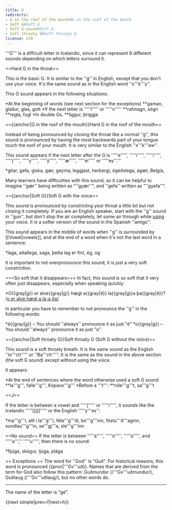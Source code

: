 ```yaml
---
title: G
redirects:
- G in the roof of the mouth#G in the roof of the mouth
- Soft G#Soft G
- Soft G-sound#Soft G
- Soft throaty G#Soft throaty G
license: CC0
---
```


'''G''' is a difficult letter in Icelandic, since it can represent 6 different sounds depending on which letters surround it.

==Hard G in the throat==
<Audio src="YJEW.mp3" inline/>

This is the basic G. It is similar to the ''g'' in English, except that you don't use your voice. It's the same sound as in the English word ''s'''k'''y''.

This G sound appears in the following situations:

*At the beginning of words (see next section for the exceptions)
**gaman, glaður, glas, gott
*If the next letter is '''''l''''' or '''''n'''''
**rafmagn, sögn
**regla, fugl
*In double Gs.
**liggur, þriggja

=={{anchor|G in the roof of the mouth}}Hard G in the roof of the mouth==
<Audio src="7M7w.mp3" inline/>

Instead of being pronounced by closing the throat like a normal ''g'', this sound is pronounced by having the most backwards part of your tongue touch the roof of your mouth. It is very similar to the English ''s'''k'''ew''.

This sound appears if the next letter after the G is '''''e''''', '''''i''''', '''''í''''', '''''j''''', '''''y''''', '''''ý''''', '''''æ''''', '''''ei''''' or '''''ey''.'''

*gítar, gefa, giska, gær, geyma, leggjast, herbergi, ógeðslega, ágæt, Belgía,

Many learners have difficulties with this sound, so it can be helpful to imagine ''gær'' being written as "''gyær''", and ''gefa'' written as "''gyefa''".

=={{anchor|Soft G}}Soft G with the voice==
<Audio src="0lfb.mp3" inline/>

This sound is pronounced by constricting your throat a little bit but not closing it completely. If you are an English speaker, start with the ''g'' sound in ''gun'', but don't stop the air completely, let some air through while <u>using</u> your voice. It is a softer version of the sound in the Spanish ''amigo''.

This sound appears in the middle of words when ''g'' is surrounded by [[Vowel|vowels]], and at the end of a word when it's not the last word in a sentence:

*laga, aðallega, saga, þetta lag er fínt, ég, og

It is important to not overpronounce this sound, it is just a very soft constriction.

===So soft that it disappears===
In fact, this sound is so soft that it very often just disappears, especially when speaking quickly:

*O{{gray|g}} er alve{{gray|g}} hægt a{{gray|ð}} la{{gray|g}}a þa{{gray|ð}}? /<u>o er alve hægt a la-a ða/</u>

In particular you have to remember to not pronounce the ''g'' in the following words:

*é{{gray|g}} – You should ''always'' pronounce it as just "é"
*o{{gray|g}} – You should ''always'' pronounce it as just "o"

=={{anchor|Soft throaty G}}Soft throaty G (Soft G without the voice)==
<Audio src="cZmR.mp3" inline/>

This sound is a soft throaty breath. It is the same sound as the English ''lo'''ch''''' or ''Ba'''ch'''''. It is the same as the sound in the above section (the soft G sound) except without using the voice.

It appears:

*At the end of sentences where the word otherwise used a soft G sound
**la'''g''', falle'''g''', Kópavo'''g'''
*Before a '''t''':
**róle'''g'''t, sa'''g'''t

==J==
<Audio src="tDNq.mp3" inline/>

If the letter is between a vowel and '''''j''''' or '''''i''''', it sounds like the Icelandic '''''[[j]]''''' or the English '''''y'''es'':

*ma'''g'''i, allt í la'''g'''i, féla'''g'''ið, bo'''g'''inn, föstu'''d'''aginn, sundlau'''g'''in, se'''gj'''a, sle'''g'''inn

==No sound==
If the letter is between '''''á''''', '''''ó''''', '''''ú''''', and '''''a''','' '''''u''''', then there is no sound:

*fljúga, skógur, ljúga, plága

== Exceptions ==
The word for ''God'' is "Guð". For historical reasons, this word is pronounced {{pron|'''Gv'''uð}}. Names that are derived from the term for God also follow this pattern: Guðmundur (/'''Gv'''uðmundur/), Guðlaug (/'''Gv'''uðlaug/), but no other words do.

***

The name of the letter is "gé".

{{next simple|prev=f|next=h}}